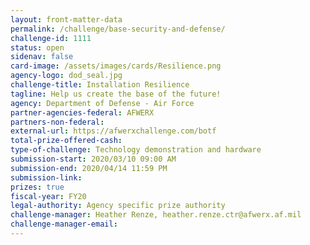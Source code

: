 ```yaml
---
layout: front-matter-data
permalink: /challenge/base-security-and-defense/
challenge-id: 1111
status: open
sidenav: false
card-image: /assets/images/cards/Resilience.png
agency-logo: dod_seal.jpg
challenge-title: Installation Resilience
tagline: Help us create the base of the future!
agency: Department of Defense - Air Force
partner-agencies-federal: AFWERX
partners-non-federal:
external-url: https://afwerxchallenge.com/botf
total-prize-offered-cash:
type-of-challenge: Technology demonstration and hardware
submission-start: 2020/03/10 09:00 AM
submission-end: 2020/04/14 11:59 PM
submission-link:
prizes: true
fiscal-year: FY20
legal-authority: Agency specific prize authority
challenge-manager: Heather Renze, heather.renze.ctr@afwerx.af.mil
challenge-manager-email: 
---
```

